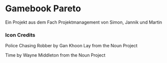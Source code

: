 # Gamebook Pareto

Ein Projekt aus dem Fach Projektmanagement von Simon, Jannik und Martin

### Icon Credits
Police Chasing Robber by Gan Khoon Lay from the Noun Project

Time by Wayne Middleton from the Noun Project
